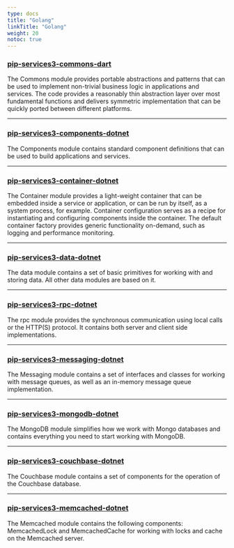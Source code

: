 ```yaml
---
type: docs
title: "Golang"
linkTitle: "Golang"
weight: 20
notoc: true
---
```


### [pip-services3-commons-dart](pip-services3-commons)

The Commons module provides portable abstractions and patterns that can be used to implement non-trivial business logic in applications and services. The code provides a reasonably thin abstraction layer over most fundamental functions and delivers symmetric implementation that can be quickly ported between different platforms.

---

### [pip-services3-components-dotnet](pip-services3-components)

The Components module contains standard component definitions that can be used to build applications and services.

---

### [pip-services3-container-dotnet]()

The Container module provides a light-weight container that can be embedded inside a service or application, or can be run by itself, as a system process, for example. Container configuration serves as a recipe for instantiating and configuring components inside the container.
The default container factory provides generic functionality on-demand, such as logging and performance monitoring.

---

### [pip-services3-data-dotnet]()

The data module contains a set of basic primitives for working with and storing data. All other data modules are based on it.

---

### [pip-services3-rpc-dotnet]()

The rpc module provides the synchronous communication using local calls or the HTTP(S) protocol. It contains both server and client side implementations.

---

### [pip-services3-messaging-dotnet]()

The Messaging module contains a set of interfaces and classes for working with message queues, as well as an in-memory message queue implementation. 

---

### [pip-services3-mongodb-dotnet]()

The MongoDB module simplifies how we work with Mongo databases and contains everything you need to start working with MongoDB.

---

### [pip-services3-couchbase-dotnet]()

The Couchbase module contains a set of components for the operation of the Couchbase database.

---

### [pip-services3-memcached-dotnet]()

The Memcached module contains the following components: MemcachedLock and MemcachedCache for working with locks and cache on the Memcached server.